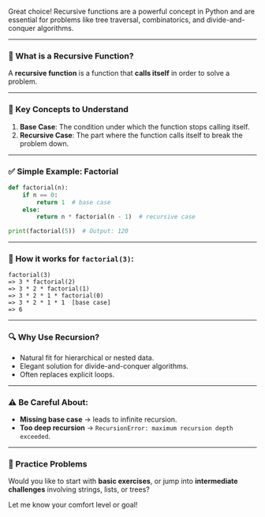 Great choice! Recursive functions are a powerful concept in Python and are essential for problems like tree traversal, combinatorics, and divide-and-conquer algorithms.

---

### 🔁 What is a Recursive Function?

A **recursive function** is a function that **calls itself** in order to solve a problem.

---

### 🧠 Key Concepts to Understand

1. **Base Case**: The condition under which the function stops calling itself.
2. **Recursive Case**: The part where the function calls itself to break the problem down.

---

### ✅ Simple Example: Factorial

```python
def factorial(n):
    if n == 0:
        return 1  # base case
    else:
        return n * factorial(n - 1)  # recursive case

print(factorial(5))  # Output: 120
```

---

### 🧱 How it works for `factorial(3)`:

```
factorial(3)
=> 3 * factorial(2)
=> 3 * 2 * factorial(1)
=> 3 * 2 * 1 * factorial(0)
=> 3 * 2 * 1 * 1  [base case]
=> 6
```

---

### 🔍 Why Use Recursion?

* Natural fit for hierarchical or nested data.
* Elegant solution for divide-and-conquer algorithms.
* Often replaces explicit loops.

---

### ⚠️ Be Careful About:

* **Missing base case** → leads to infinite recursion.
* **Too deep recursion** → `RecursionError: maximum recursion depth exceeded`.

---

### 🧪 Practice Problems

Would you like to start with **basic exercises**, or jump into **intermediate challenges** involving strings, lists, or trees?

Let me know your comfort level or goal!
